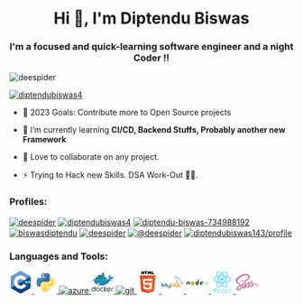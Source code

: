 <h1 align="center">Hi 👋, I'm Diptendu Biswas</h1>
<h3 align="center">I'm a focused and quick-learning software engineer and a night Coder !!</h3>

<p align="left"> <img src="https://komarev.com/ghpvc/?username=deespider&label=Profile%20views&color=0e75b6&style=flat" alt="deespider" /> </p>



<p align="left"> <a href="https://twitter.com/diptendubiswas4" target="blank"><img src="https://img.shields.io/twitter/follow/diptendubiswas4?logo=twitter&style=for-the-badge" alt="diptendubiswas4" /></a> </p>

- 🥅 2023 Goals: Contribute more to Open Source projects

- 🌱 I’m currently learning **CI/CD, Backend Stuffs, Probably another new Framework**

- 👯 Love to collaborate on any project. 

<!--- - 👨‍💻 Check my Website [deespider.herokuapp.com/](https://deespider.herokuapp.com/) -->

<!--- - 📫 How to reach me **diptendu.biswas@studentambassadors.com** -->

- ⚡ Trying to Hack new Skills. DSA Work-Out 💪🏻.

<h3 align="left">Profiles:</h3>
<p align="left">
<a href="https://www.leetcode.com/deespider" target="blank"><img align="center" src="https://cdn.jsdelivr.net/npm/simple-icons@3.0.1/icons/leetcode.svg" alt="deespider" height="30" width="40" /></a>
<!-- <a href="https://dev.to/deespider" target="blank"><img align="center" src="https://cdn.jsdelivr.net/npm/simple-icons@3.0.1/icons/dev-dot-to.svg" alt="deespider" height="30" width="40" /></a> -->
<a href="https://twitter.com/diptendubiswas4" target="blank"><img align="center" src="https://cdn.jsdelivr.net/npm/simple-icons@3.0.1/icons/twitter.svg" alt="diptendubiswas4" height="30" width="40" /></a>
<a href="https://linkedin.com/in/diptendu-biswas-734988192" target="blank"><img align="center" src="https://cdn.jsdelivr.net/npm/simple-icons@3.0.1/icons/linkedin.svg" alt="diptendu-biswas-734988192" height="30" width="40" /></a>
<!-- <a href="https://stackoverflow.com/users/deespider" target="blank"><img align="center" src="https://cdn.jsdelivr.net/npm/simple-icons@3.0.1/icons/stackoverflow.svg" alt="deespider" height="30" width="40" /></a> -->
<!--- <a href="https://fb.com/diptendu.biswas37017" target="blank"><img align="center" src="https://cdn.jsdelivr.net/npm/simple-icons@3.0.1/icons/facebook.svg" alt="diptendu.biswas37017" height="30" width="40" /></a> -->
<a href="https://instagram.com/biswasdiptendu" target="blank"><img align="center" src="https://cdn.jsdelivr.net/npm/simple-icons@3.0.1/icons/instagram.svg" alt="biswasdiptendu" height="30" width="40" /></a>
<!--- <a href="https://www.codechef.com/users/deespider99" target="blank"><img align="center" src="https://cdn.jsdelivr.net/npm/simple-icons@3.1.0/icons/codechef.svg" alt="deespider99" height="30" width="40" /></a> -->
<a href="https://www.hackerrank.com/deespider" target="blank"><img align="center" src="https://cdn.jsdelivr.net/npm/simple-icons@3.0.1/icons/hackerrank.svg" alt="deespider" height="30" width="40" /></a>
<!--- <a href="https://codeforces.com/profile/deespider" target="blank"><img align="center" src="https://cdn.jsdelivr.net/npm/simple-icons@3.0.1/icons/codeforces.svg" alt="deespider" height="30" width="40" /></a> -->
<a href="https://www.hackerearth.com/@deespider" target="blank"><img align="center" src="https://cdn.jsdelivr.net/npm/simple-icons@3.0.1/icons/hackerearth.svg" alt="@deespider" height="30" width="40" /></a>
<a href="https://auth.geeksforgeeks.org/user/diptendubiswas143/profile" target="blank"><img align="center" src="https://cdn.jsdelivr.net/npm/simple-icons@3.0.1/icons/geeksforgeeks.svg" alt="diptendubiswas143/profile" height="30" width="40" /></a>
<!--- <a href="https://discord.gg/whiteCollar#7060" target="blank"><img align="center" src="https://cdn.jsdelivr.net/npm/simple-icons@3.0.1/icons/discord.svg" alt="whiteCollar#7060" height="30" width="40" /></a> -->
</p>

<h3 align="left">Languages and Tools:</h3>
<p align="left"> <a href="https://www.w3schools.com/cpp/" target="_blank"> <img src="https://raw.githubusercontent.com/devicons/devicon/master/icons/cplusplus/cplusplus-original.svg" alt="cplusplus" width="40" height="40"/> </a> <a href="https://www.python.org" target="_blank"> <img src="https://raw.githubusercontent.com/devicons/devicon/master/icons/python/python-original.svg" alt="python" width="40" height="40"/> </a> <a href="https://azure.microsoft.com/en-in/" target="_blank"> <img src="https://www.vectorlogo.zone/logos/microsoft_azure/microsoft_azure-icon.svg" alt="azure" width="40" height="40"/> </a>  <a href="https://www.docker.com/" target="_blank"> <img src="https://raw.githubusercontent.com/devicons/devicon/master/icons/docker/docker-original-wordmark.svg" alt="docker" width="40" height="40"/> </a>  <a href="https://git-scm.com/" target="_blank"> <img src="https://www.vectorlogo.zone/logos/git-scm/git-scm-icon.svg" alt="git" width="40" height="40"/> </a> <a href="https://www.w3.org/html/" target="_blank"> <img src="https://raw.githubusercontent.com/devicons/devicon/master/icons/html5/html5-original-wordmark.svg" alt="html5" width="40" height="40"/> </a> <!-- <a href="https://www.java.com" target="_blank"> <img src="https://raw.githubusercontent.com/devicons/devicon/master/icons/java/java-original.svg" alt="java" width="40" height="40"/> </a> <a href="https://developer.mozilla.org/en-US/docs/Web/JavaScript" target="_blank"> <img src="https://raw.githubusercontent.com/devicons/devicon/master/icons/javascript/javascript-original.svg" alt="javascript" width="40" height="40"/> </a> <a href="https://kubernetes.io" target="_blank"> <img src="https://www.vectorlogo.zone/logos/kubernetes/kubernetes-icon.svg" alt="kubernetes" width="40" height="40"/> </a> <a href="https://www.linux.org/" target="_blank"> <img src="https://raw.githubusercontent.com/devicons/devicon/master/icons/linux/linux-original.svg" alt="linux" width="40" height="40"/> </a> <a href="https://www.mongodb.com/" target="_blank"> <img src="https://raw.githubusercontent.com/devicons/devicon/master/icons/mongodb/mongodb-original-wordmark.svg" alt="mongodb" width="40" height="40"/> </a> --> <a href="https://www.mysql.com/" target="_blank"> <img src="https://raw.githubusercontent.com/devicons/devicon/master/icons/mysql/mysql-original-wordmark.svg" alt="mysql" width="40" height="40"/> </a> <a href="https://nodejs.org" target="_blank"> <img src="https://raw.githubusercontent.com/devicons/devicon/master/icons/nodejs/nodejs-original-wordmark.svg" alt="nodejs" width="40" height="40"/> </a> <!--  <img src="https://raw.githubusercontent.com/devicons/devicon/master/icons/photoshop/photoshop-line.svg" alt="photoshop" width="40" height="40"/> </a> <a href="https://www.php.net" target="_blank"> <img src="https://raw.githubusercontent.com/devicons/devicon/master/icons/php/php-original.svg" alt="php" width="40" height="40"/> </a> --> <a href="https://reactjs.org/" target="_blank"> <img src="https://raw.githubusercontent.com/devicons/devicon/master/icons/react/react-original-wordmark.svg" alt="react" width="40" height="40"/> </a>  <a href="https://sass-lang.com" target="_blank"> <img src="https://raw.githubusercontent.com/devicons/devicon/master/icons/sass/sass-original.svg" alt="sass" width="40" height="40"/>  </p>

<!-- <a href="https://redux.js.org" target="_blank"> <img src="https://raw.githubusercontent.com/devicons/devicon/master/icons/redux/redux-original.svg" alt="redux" width="40" height="40"/> </a>

 <a href="https://reactnative.dev/" target="_blank"> <img src="https://reactnative.dev/img/header_logo.svg" alt="reactnative" width="40" height="40"/> </a>

<a href="https://www.oracle.com/" target="_blank"> <img src="https://raw.githubusercontent.com/devicons/devicon/master/icons/oracle/oracle-original.svg" alt="oracle" width="40" height="40"/> </a> <a href="https://www.photoshop.com/en" target="_blank">

 -->


<!-- 
<p><img align="left" src="https://github-readme-stats.vercel.app/api/top-langs?username=deespider&show_icons=true&locale=en&layout=compact" alt="deespider" /></p>

<p>&nbsp;<img align="center" src="https://github-readme-stats.vercel.app/api?username=deespider&show_icons=true&locale=en" alt="deespider" /></p>

<p><img align="center" src="https://github-readme-streak-stats.herokuapp.com/?user=deespider&" alt="deespider" /></p>
 -->
